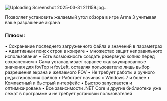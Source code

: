 
![Uploading Screenshot 2025-03-31 211159.jpg…]()

Позволяет установить желаемый угол обзора в игре Arma 3 учитывая ваше разрашение экрана

### Плюсы:

• Сохранение последнего загруженного файла и значений в параметрах
• Адаптивный поиск строк в конфиге
• Множество защит неправильного использования
• Есть возможность создать резервную копию перед сохранением
• Сама устанавливает заранее скалькулированные значения для fovTop и fovLeft, оставляя пользователю лишь выбор разрешения экрана и желаемого FOV
• Не требует работы и ручного редактирования файлов
• Работает начиная с Windows 7 и более
• Компактный и быстрый интерфейс
• Быстро запускается и оптимизирована
• Все зависимости .NET Core и другие библиотеки уже лежат в программе и не требует установки пользователей
